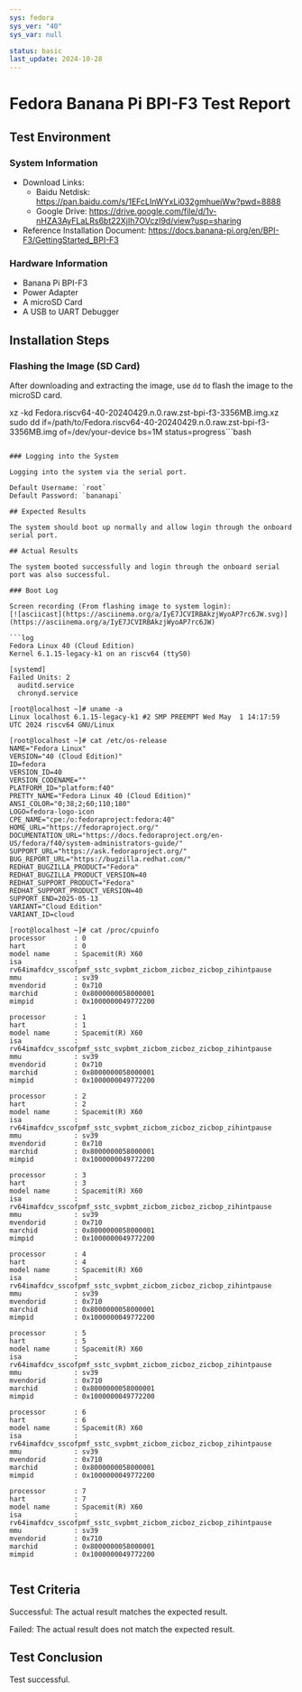 ```yaml
---
sys: fedora
sys_ver: "40"
sys_var: null

status: basic
last_update: 2024-10-28
---
```


# Fedora Banana Pi BPI-F3 Test Report

## Test Environment

### System Information

- Download Links:
  - Baidu Netdisk: https://pan.baidu.com/s/1EFcLInWYxLi032gmhueiWw?pwd=8888
  - Google Drive: https://drive.google.com/file/d/1v-nHZA3AyFLaLRs6bt22XjIh7OVczI9d/view?usp=sharing
- Reference Installation Document: https://docs.banana-pi.org/en/BPI-F3/GettingStarted_BPI-F3

### Hardware Information

- Banana Pi BPI-F3
- Power Adapter
- A microSD Card
- A USB to UART Debugger

## Installation Steps

### Flashing the Image (SD Card)

After downloading and extracting the image, use `dd` to flash the image to the microSD card.

xz -kd Fedora.riscv64-40-20240429.n.0.raw.zst-bpi-f3-3356MB.img.xz
sudo dd if=/path/to/Fedora.riscv64-40-20240429.n.0.raw.zst-bpi-f3-3356MB.img of=/dev/your-device bs=1M status=progress```bash

```

### Logging into the System

Logging into the system via the serial port.

Default Username: `root`
Default Password: `bananapi`

## Expected Results

The system should boot up normally and allow login through the onboard serial port.

## Actual Results

The system booted successfully and login through the onboard serial port was also successful.

### Boot Log

Screen recording (From flashing image to system login):
[![asciicast](https://asciinema.org/a/IyE7JCVIRBAkzjWyoAP7rc6JW.svg)](https://asciinema.org/a/IyE7JCVIRBAkzjWyoAP7rc6JW)

```log
Fedora Linux 40 (Cloud Edition)
Kernel 6.1.15-legacy-k1 on an riscv64 (ttyS0)

[systemd]
Failed Units: 2
  auditd.service
  chronyd.service

[root@localhost ~]# uname -a
Linux localhost 6.1.15-legacy-k1 #2 SMP PREEMPT Wed May  1 14:17:59 UTC 2024 riscv64 GNU/Linux

[root@localhost ~]# cat /etc/os-release 
NAME="Fedora Linux"
VERSION="40 (Cloud Edition)"
ID=fedora
VERSION_ID=40
VERSION_CODENAME=""
PLATFORM_ID="platform:f40"
PRETTY_NAME="Fedora Linux 40 (Cloud Edition)"
ANSI_COLOR="0;38;2;60;110;180"
LOGO=fedora-logo-icon
CPE_NAME="cpe:/o:fedoraproject:fedora:40"
HOME_URL="https://fedoraproject.org/"
DOCUMENTATION_URL="https://docs.fedoraproject.org/en-US/fedora/f40/system-administrators-guide/"
SUPPORT_URL="https://ask.fedoraproject.org/"
BUG_REPORT_URL="https://bugzilla.redhat.com/"
REDHAT_BUGZILLA_PRODUCT="Fedora"
REDHAT_BUGZILLA_PRODUCT_VERSION=40
REDHAT_SUPPORT_PRODUCT="Fedora"
REDHAT_SUPPORT_PRODUCT_VERSION=40
SUPPORT_END=2025-05-13
VARIANT="Cloud Edition"
VARIANT_ID=cloud

[root@localhost ~]# cat /proc/cpuinfo 
processor       : 0
hart            : 0
model name      : Spacemit(R) X60
isa             : rv64imafdcv_sscofpmf_sstc_svpbmt_zicbom_zicboz_zicbop_zihintpause
mmu             : sv39
mvendorid       : 0x710
marchid         : 0x8000000058000001
mimpid          : 0x1000000049772200

processor       : 1
hart            : 1
model name      : Spacemit(R) X60
isa             : rv64imafdcv_sscofpmf_sstc_svpbmt_zicbom_zicboz_zicbop_zihintpause
mmu             : sv39
mvendorid       : 0x710
marchid         : 0x8000000058000001
mimpid          : 0x1000000049772200

processor       : 2
hart            : 2
model name      : Spacemit(R) X60
isa             : rv64imafdcv_sscofpmf_sstc_svpbmt_zicbom_zicboz_zicbop_zihintpause
mmu             : sv39
mvendorid       : 0x710
marchid         : 0x8000000058000001
mimpid          : 0x1000000049772200

processor       : 3
hart            : 3
model name      : Spacemit(R) X60
isa             : rv64imafdcv_sscofpmf_sstc_svpbmt_zicbom_zicboz_zicbop_zihintpause
mmu             : sv39
mvendorid       : 0x710
marchid         : 0x8000000058000001
mimpid          : 0x1000000049772200

processor       : 4
hart            : 4
model name      : Spacemit(R) X60
isa             : rv64imafdcv_sscofpmf_sstc_svpbmt_zicbom_zicboz_zicbop_zihintpause
mmu             : sv39
mvendorid       : 0x710
marchid         : 0x8000000058000001
mimpid          : 0x1000000049772200

processor       : 5
hart            : 5
model name      : Spacemit(R) X60
isa             : rv64imafdcv_sscofpmf_sstc_svpbmt_zicbom_zicboz_zicbop_zihintpause
mmu             : sv39
mvendorid       : 0x710
marchid         : 0x8000000058000001
mimpid          : 0x1000000049772200

processor       : 6
hart            : 6
model name      : Spacemit(R) X60
isa             : rv64imafdcv_sscofpmf_sstc_svpbmt_zicbom_zicboz_zicbop_zihintpause
mmu             : sv39
mvendorid       : 0x710
marchid         : 0x8000000058000001
mimpid          : 0x1000000049772200

processor       : 7
hart            : 7
model name      : Spacemit(R) X60
isa             : rv64imafdcv_sscofpmf_sstc_svpbmt_zicbom_zicboz_zicbop_zihintpause
mmu             : sv39
mvendorid       : 0x710
marchid         : 0x8000000058000001
mimpid          : 0x1000000049772200


```

## Test Criteria

Successful: The actual result matches the expected result.

Failed: The actual result does not match the expected result.

## Test Conclusion

Test successful.
